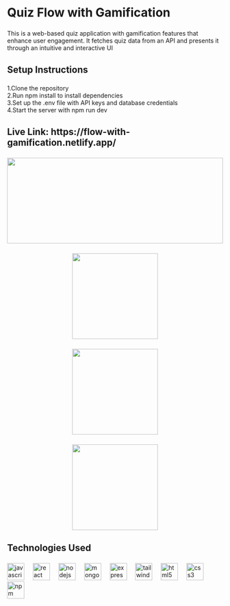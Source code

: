 <h1 align="left">Quiz Flow with Gamification</h1>

###

<p align="left">This is a web-based quiz application with gamification features that enhance user engagement. It fetches quiz data from an API and presents it through an intuitive and interactive UI</p>

###

<h2 align="left">Setup Instructions</h2>

###

<p align="left">1.Clone the repository<br>2.Run npm install to install dependencies<br>3.Set up the .env file with API keys and database credentials<br>4.Start the server with npm run dev</p>

###

<h2 align="left">Live Link: https://flow-with-gamification.netlify.app/</h2>

###

<div align="center">
  <img height="200" width="100%" src="https://i.ibb.co.com/Lhhw9q6v/Whats-App-Image-2025-02-01-at-21-05-02-532498bb.jpg"  />
</div>

###

<div align="center">
  <img height="200" src="https://i.ibb.co.com/rR5bKHwX/Whats-App-Image-2025-02-01-at-21-05-20-d1a3d30d.jpg"  />
</div>

###

<div align="center">
  <img height="200" src="https://i.ibb.co.com/TDFzdD9B/Whats-App-Image-2025-02-01-at-21-18-17-ef0faca9.jpg"  />
</div>

###

<div align="center">
  <img height="200" src="https://i.ibb.co.com/rfmq4M9G/Whats-App-Image-2025-02-01-at-21-18-33-eb653717.jpg"  />
</div>

###

<h2 align="left">Technologies Used</h2>

###

<div align="left">
  <img src="https://cdn.jsdelivr.net/gh/devicons/devicon/icons/javascript/javascript-original.svg" height="40" alt="javascript logo"  />
  <img width="12" />
  <img src="https://cdn.jsdelivr.net/gh/devicons/devicon/icons/react/react-original.svg" height="40" alt="react logo"  />
  <img width="12" />
  <img src="https://cdn.jsdelivr.net/gh/devicons/devicon/icons/nodejs/nodejs-original.svg" height="40" alt="nodejs logo"  />
  <img width="12" />
  <img src="https://cdn.jsdelivr.net/gh/devicons/devicon/icons/mongodb/mongodb-original.svg" height="40" alt="mongodb logo"  />
  <img width="12" />
  <img src="https://cdn.jsdelivr.net/gh/devicons/devicon/icons/express/express-original.svg" height="40" alt="express logo"  />
  <img width="12" />
  <img src="https://cdn.jsdelivr.net/gh/devicons/devicon/icons/tailwindcss/tailwindcss-original-wordmark.svg" height="40" alt="tailwindcss logo"  />
  <img width="12" />
  <img src="https://cdn.jsdelivr.net/gh/devicons/devicon/icons/html5/html5-original.svg" height="40" alt="html5 logo"  />
  <img width="12" />
  <img src="https://cdn.jsdelivr.net/gh/devicons/devicon/icons/css3/css3-original.svg" height="40" alt="css3 logo"  />
  <img width="12" />
  <img src="https://cdn.jsdelivr.net/gh/devicons/devicon/icons/npm/npm-original-wordmark.svg" height="40" alt="npm logo"  />
</div>

###
